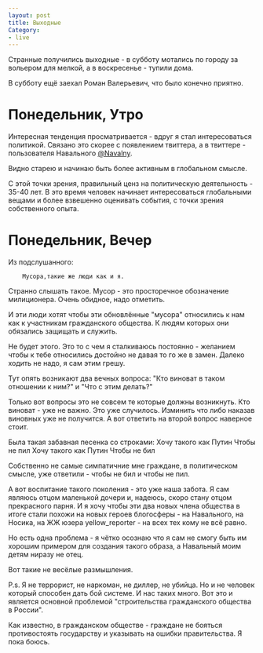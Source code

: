 ```yaml
---
layout: post
title: Выходные
Category:
- live
---
```

Странные получились выходные - в субботу мотались по городу за вольером для мелкой, а в воскресенье - тупили дома.

В субботу ещё заехал Роман Валерьевич, что было конечно приятно.

# Понедельник, Утро

Интересная тенденция просматривается - вдруг я стал интересоваться политикой. Связано это скорее с появлением твиттера, а в твиттере - пользователя Навального [@Navalny](http://www.twitter.com/navalny/).

Видно старею и начинаю быть более активным в глобальном смысле.

С этой точки зрения, правильный ценз на политическую деятельность - 35-40 лет. В это время человек начинает интересоваться глобальными вещами и более взвешенно оценивать события, с точки зрения собственного опыта.

# Понедельник, Вечер

Из подслушанного:

        Мусора,такие же люди как и я.    

Странно слышать такое. Мусор - это просторечное обозначение милиционера. Очень обидное, надо отметить.

И эти люди хотят чтобы эти обновлённые "мусора" относились к нам как к участникам гражданского общества. К людям которых они обязались защищать и служить.

Не будет этого. Это то с чем я сталкиваюсь постоянно - желанием чтобы к тебе относились достойно не давая то го же в замен. Далеко ходить не надо, я сам этим грешу.

Тут опять возникают два вечных вопроса: "Кто виноват в таком отношении к ним?" и "Что с этим делать?"

Только вот вопросы это не совсем те которые должны возникнуть. Кто виноват - уже не важно. Это уже случилось. Изминить что либо наказав виновных уже не получится. А вот ответить на второй вопрос наверное стоит.

Была такая забавная песенка со строками:
    Хочу такого как Путин
    Чтобы не пил
    Хочу такого как Путин
    Чтобы не бил

Собственно не самые симпатичние мне граждане, в политическом смысле, уже ответили - чтобы не бил и чтобы не пил.

А вот воспитание такого поколения - это уже наша забота. Я сам являюсь отцом маленькой дочери и, надеюсь, скоро стану отцом прекрасного парня. И я хочу чтобы эти два новых члена общества в итоге стали похожи на новых героев блогосферы - на Навального, на Носика, на ЖЖ юзера yellow_reporter - на всех тех кому не всё равно.

Но есть одна проблема - я чётко осознаю что я сам не смогу быть им хорошим примером для создания такого образа, а Навальный моим детям ниразу не отец.

Вот такие не весёлые размышления.

P.s. Я не террорист, не наркоман, не диллер, не убийца. Но и не человек который способен дать бой системе. И нас таких много. Вот это и является основной проблемой "строительства гражданского общества в России".

Как известно, в гражданском обществе - граждане не бояться противостоять государству и указывать на ошибки правительства. Я пока боюсь.